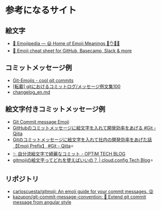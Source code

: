 # 参考になるサイト

## 絵文字
- [📙 Emojipedia — 😃 Home of Emoji Meanings 💁👌🎍😍](https://emojipedia.org/)
- [🎁 Emoji cheat sheet for GitHub, Basecamp, Slack & more](https://www.webfx.com/tools/emoji-cheat-sheet/)

## コミットメッセージ例
- [Git-Emojis - cool git commits](https://csandunblogs.com/git-emojis/)
- [[転載] gitにおけるコミットログ/メッセージ例文集100](https://gist.github.com/mono0926/e6ffd032c384ee4c1cef5a2aa4f778d7)
- [changelog_en.md](https://gist.github.com/fkei/6738593)

## 絵文字付きコミットメッセージ例
- [Git Commit message Emoji](https://gist.github.com/parmentf/035de27d6ed1dce0b36a)
- [GitHubのコミットメッセージに絵文字を入れて開発効率をあげる #Git - Qiita](https://qiita.com/Jung0/items/0a9a7a97a2c17f92d3c5)
- [Gitのコミットメッセージに絵文字を入れて社内の開発効率をあげた話【Emoji Prefix】 #Git - Qiita](https://qiita.com/oekazuma/items/0ce5082a07fe5c942de3)⭐️
- [✨ 自分流絵文字で綺麗なコミット - OPTiM TECH BLOG](https://tech-blog.optim.co.jp/entry/2021/12/15/100000)
- [gitmojiの絵文字ってどれを使えばいいの？ | cloud.config Tech Blog](https://tech-blog.cloud-config.jp/2021-12-21-git-moji-list/)⭐️

## リポジトリ
- [carloscuesta/gitmoji: An emoji guide for your commit messages. 😜](https://github.com/carloscuesta/gitmoji)
- [kazupon/git-commit-message-convention: :pencil: Extend git commit message from angular style](https://github.com/kazupon/git-commit-message-convention)